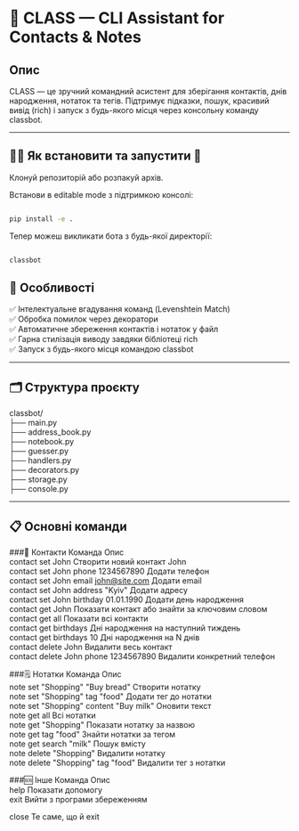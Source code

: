 # 🧠 CLASS — CLI Assistant for Contacts & Notes

## Опис

CLASS — це зручний командний асистент для зберігання контактів, днів народження, нотаток та тегів. Підтримує підказки, пошук, красивий вивід (rich) і запуск з будь-якого місця через консольну команду classbot.

---

## 🏃‍♂️ Як встановити та запустити 🚀


Клонуй репозиторій або розпакуй архів.

Встанови в editable mode з підтримкою консолі:

```bash

pip install -e .
```
Тепер можеш викликати бота з будь-якої директорії:

```bash

classbot
```

## 🌈 Особливості


✅ Інтелектуальне вгадування команд (Levenshtein Match)  
✅ Обробка помилок через декоратори  
✅ Автоматичне збереження контактів і нотаток у файл  
✅ Гарна стилізація виводу завдяки бібліотеці rich  
✅ Запуск з будь-якого місця командою classbot  


---

## 🗂 Структура проєкту

classbot/  
├── main.py  
├── address_book.py  
├── notebook.py  
├── guesser.py  
├── handlers.py  
├── decorators.py  
├── storage.py  
├── console.py  


---


## 📋 Основні команди

###👤 Контакти
Команда	                                Опис  
contact set John	                    Створити новий контакт John  
contact set John phone 1234567890	    Додати телефон  
contact set John email john@site.com	Додати email  
contact set John address "Kyiv"	      Додати адресу  
contact set John birthday 01.01.1990	Додати день народження  
contact get John	                    Показати контакт або знайти за ключовим словом  
contact get all	                      Показати всі контакти  
contact get birthdays	                Дні народження на наступний тиждень  
contact get birthdays 10	            Дні народження на N днів  
contact delete John	                  Видалити весь контакт  
contact delete John phone 1234567890	Видалити конкретний телефон  

###🗒️ Нотатки
Команда	                                Опис  
note set "Shopping" "Buy bread"	        Створити нотатку  
note set "Shopping" tag "food"	        Додати тег до нотатки  
note set "Shopping" content "Buy milk"	Оновити текст  
note get all	                          Всі нотатки  
note get "Shopping"	                    Показати нотатку за назвою  
note get tag "food"	                    Знайти нотатки за тегом  
note get search "milk"	                Пошук вмісту  
note delete "Shopping"	                Видалити нотатку  
note delete "Shopping" tag "food"	      Видалити тег з нотатки  

###🆘 Інше
Команда	                                Опис  
help	                                  Показати допомогу  
exit	                                  Вийти з програми збереженням  


close	                                Те саме, що й exit

